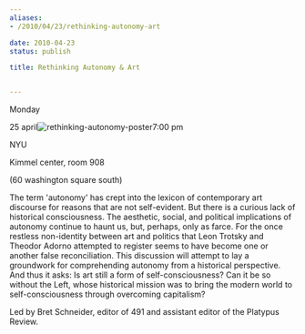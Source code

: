 ```yaml
---
aliases:
- /2010/04/23/rethinking-autonomy-art

date: 2010-04-23
status: publish

title: Rethinking Autonomy & Art


---
```

Monday

25 april![](/img/rethinking-autonomy-poster.jpg "rethinking-autonomy-poster")7:00 pm

NYU

Kimmel center, room 908

(60 washington square south)

The term 'autonomy' has crept into the lexicon of contemporary art discourse for reasons that are not self-evident. But there is a curious lack of historical consciousness. The aesthetic, social, and political implications of autonomy continue to haunt us, but, perhaps, only as farce. For the once restless non-identity between art and politics that Leon Trotsky and Theodor Adorno attempted to register seems to have become one or another false reconciliation. This discussion will attempt to lay a groundwork for comprehending autonomy from a historical perspective. And thus it asks: Is art still a form of self-consciousness? Can it be so without the Left, whose historical mission was to bring the modern world to self-consciousness through overcoming capitalism?

Led by Bret Schneider, editor of 491 and assistant editor of the Platypus Review.
